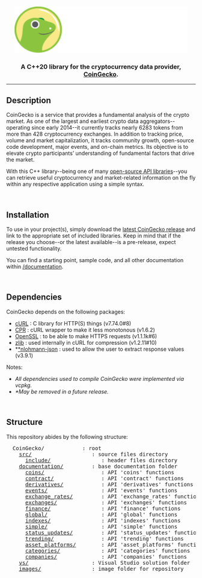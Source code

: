<p align="center">
  <img width="460" height="125" src="/images/coingecko.jpg">
</p>
<h3 align="center">A C++20 library for the cryptocurrency data provider, <a href="https://www.coingecko.com/">CoinGecko</a>.</h3>
<hr>
<h2>Description</h2>
<p>CoinGecko is a service that provides a fundamental analysis of the crypto market. As one of the largest and earliest crypto data aggregators--operating since early 2014--it currently tracks nearly 6283 tokens from more than 428 cryptocurrency exchanges. In addition to tracking price, volume and market capitalization, it tracks community growth, open-source code development, major events, and on-chain metrics. Its objective is to elevate crypto participants’ understanding of fundamental factors that drive the market.</p>

<p>With this C++ library--being one of many <a href="https://www.coingecko.com/en/api">open-source API libraries</a>--you can retrieve useful cryptocurrency and market-related information on the fly within any respective application using a simple syntax.</p>
<br>
<h2>Installation</h2>
<p>To use in your project(s), simply download the <a href="https://github.com/D7EAD/CoinGecko/releases">latest CoinGecko release</a> and link to the appropriate set of included libraries. Keep in mind that if the release you choose--or the latest available--is a pre-release, expect untested functionality.

You can find a starting point, sample code, and all other documentation within <a href="/documentation">/documentation</a>.</p>

<br>
<h2>Dependencies</h2>
CoinGecko depends on the following packages:
<ul>
  <li><a href="https://curl.se/">cURL</a> : C library for HTTP(S) things (v7.74.0#8)</li>
  <li><a href="https://github.com/whoshuu/cpr">CPR</a> : cURL wrapper to make it less monotonous (v1.6.2)</li>
  <li><a href="https://www.openssl.org/">OpenSSL</a> : to be able to make HTTPS requests (v1.1.1k#6)</li>
  <li><a href="https://github.com/madler/zlib">zlib</a> : used internally in cURL for compression (v1.2.11#10)</li>
  <li>*<a href=https://github.com/nlohmann/json">*nlohmann-json</a> : used to allow the user to extract response values (v3.9.1)</li>
</ul>
Notes:
<ul>
  <li><i>All dependencies used to compile CoinGecko were implemented via vcpkg.</i></li>
  <li><i>*May be removed in a future release.</i></li>  
</ul>

<br>
<h2>Structure</h2>
<p>This repository abides by the following structure:</p>
<pre>
  CoinGecko/            : root
    <a href="/src">src/</a>                   : source files directory
      <a href="/src/include">include/</a>                : header files directory
    <a href="/documentation">documentation/</a>         : base documentation folder
      <a href="/documentation/coins">coins/</a>                  : API 'coins' functions
      <a href="/documentation/contract">contract/</a>               : API 'contract' functions
      <a href="/documentation/derivatives">derivatives/</a>            : API 'derivatives' functions
      <a href="/documentation/events">events/</a>                 : API 'events' functions
      <a href="/documentation/exchange_rates">exchange_rates/</a>         : API 'exchange_rates' functions 
      <a href="/documentation/exchanges">exchanges/</a>              : API 'exchanges' functions
      <a href="/documentation/finance">finance/</a>                : API 'finance' functions
      <a href="/documentation/global">global/</a>                 : API 'global' functions
      <a href="/documentation/indexes">indexes/</a>                : API 'indexes' functions
      <a href="/documentation/simple">simple/</a>                 : API 'simple' functions
      <a href="/documentation/status_updates">status_updates/</a>         : API 'status_updates' functions
      <a href="/documentation/trending">trending/</a>               : API 'trending' functions
      <a href="/documentation/asset_platforms">asset_platforms/</a>        : API 'asset_platforms' functions
      <a href="/documentation/categories">categories/</a>             : API 'categories' functions
      <a href="/documentation/companies">companies/</a>              : API 'companies' functions
    <a href="/vs">vs/</a>                    : Visual Studio solution folder  
    <a href="/images">images/</a>                : image folder for repository
</pre>

